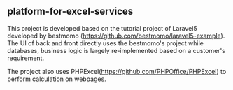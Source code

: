 ## platform-for-excel-services

This project is developed based on the tutorial project of Laravel5 developed by bestmomo (https://github.com/bestmomo/laravel5-example). The UI of back and front directly uses the bestmomo's project while databases, business logic is largely re-implemented based on a customer's requirement.

The project also uses PHPExcel(https://github.com/PHPOffice/PHPExcel) to perform calculation on webpages.